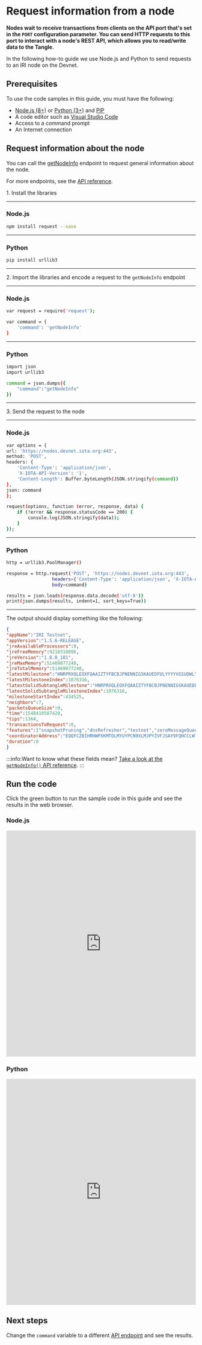 # Request information from a node

**Nodes wait to receive transactions from clients on the API port that's set in the `PORT` configuration parameter. You can send HTTP requests to this port to interact with a node's REST API, which allows you to read/write data to the Tangle.**

In the following how-to guide we use Node.js and Python to send requests to an IRI node on the Devnet.

## Prerequisites

To use the code samples in this guide, you must have the following:

* [Node.js (8+)](https://nodejs.org/en/) or [Python (3+)](https://www.python.org/downloads/) and [PIP](https://pip.pypa.io/en/stable/installing/)
* A code editor such as [Visual Studio Code](https://code.visualstudio.com/Download)
* Access to a command prompt
* An Internet connection

## Request information about the node

You can call the [getNodeInfo](../references/api-reference.md#getnodeinfo) endpoint to request general information about the node.

For more endpoints, see the [API reference](../references/api-reference.md).

1\. Install the libraries

--------------------
### Node.js

```bash
npm install request --save
```
---
### Python

```bash
pip install urllib3
```
--------------------

2\. Import the libraries and encode a request to the `getNodeInfo` endpoint

--------------------
### Node.js

```bash
var request = require('request');

var command = {
    'command': 'getNodeInfo'
}
```
---
### Python

```bash
import json
import urllib3

command = json.dumps({
    "command":"getNodeInfo"
})
```
--------------------

3\. Send the request to the node

--------------------
### Node.js

```bash
var options = {
url: 'https://nodes.devnet.iota.org:443',
method: 'POST',
headers: {
    'Content-Type': 'application/json',
    'X-IOTA-API-Version': '1',
    'Content-Length': Buffer.byteLength(JSON.stringify(command))
},
json: command
};

request(options, function (error, response, data) {
    if (!error && response.statusCode == 200) {
        console.log(JSON.stringify(data));
    }
});
```
---
### Python

```bash
http = urllib3.PoolManager()

response = http.request('POST', 'https://nodes.devnet.iota.org:443',
                 headers={'Content-Type': 'application/json', 'X-IOTA-API-Version': '1'},
                 body=command)

results = json.loads(response.data.decode('utf-8'))
print(json.dumps(results, indent=1, sort_keys=True))
```
--------------------

The output should display something like the following:
```json
{
"appName":"IRI Testnet",
"appVersion":"1.5.6-RELEASE",
"jreAvailableProcessors":8,
"jreFreeMemory":9216518096,
"jreVersion":"1.8.0_181",
"jreMaxMemory":51469877248,
"jreTotalMemory":51469877248,
"latestMilestone":"HNRPRXQLEOXFQAAIZTYFBCBJPNENNIGSKAUEDFULYYYYVGSUDWLYZVNZTPTFV9OCP9DAMNVJ9JYMOA999",
"latestMilestoneIndex":1076316,
"latestSolidSubtangleMilestone":"HNRPRXQLEOXFQAAIZTYFBCBJPNENNIGSKAUEDFULYYYYVGSUDWLYZVNZTPTFV9OCP9DAMNVJ9JYMOA999",
"latestSolidSubtangleMilestoneIndex":1076316,
"milestoneStartIndex":434525,
"neighbors":7,
"packetsQueueSize":0,
"time":1548410587420,
"tips":1364,
"transactionsToRequest":0,
"features":["snapshotPruning","dnsRefresher","testnet","zeroMessageQueue","tipSolidification","RemotePOW"],
"coordinatorAddress":"EQQFCZBIHRHWPXKMTOLMYUYPCN9XLMJPYZVFJSAY9FQHCCLWTOLLUGKKMXYFDBOOYFBLBI9WUEILGECYM",
"duration":0
}
```

:::info:Want to know what these fields mean?
[Take a look at the `getNodeInfo()` API reference](root://node-software/iri/0.1/references/api-reference.md#getnodeinfo).
:::

## Run the code

Click the green button to run the sample code in this guide and see the results in the web browser.

### Node.js

<iframe height="600px" width="100%" src="https://repl.it/@jake91/Interact-with-a-node-Nodejs?lite=true" scrolling="no" frameborder="no" allowtransparency="true" allowfullscreen="true" sandbox="allow-forms allow-pointer-lock allow-popups allow-same-origin allow-scripts allow-modals"></iframe>

### Python

<iframe height="600px" width="100%" src="https://repl.it/@jake91/Interact-with-a-node?lite=true" scrolling="no" frameborder="no" allowtransparency="true" allowfullscreen="true" sandbox="allow-forms allow-pointer-lock allow-popups allow-same-origin allow-scripts allow-modals"></iframe>

## Next steps

Change the `command` variable to a different [API endpoint](../references/api-reference.md) and see the results.




